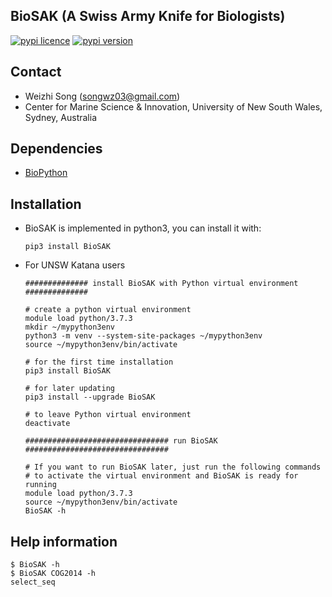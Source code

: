 
## BioSAK (A Swiss Army Knife for Biologists)

[![pypi licence       ](https://img.shields.io/pypi/l/BioSAK.svg)](https://opensource.org/licenses/gpl-3.0.html)
[![pypi version       ](https://img.shields.io/pypi/v/BioSAK.svg)](https://pypi.python.org/pypi/BioSAK) 

Contact
---

+ Weizhi Song (songwz03@gmail.com)
+ Center for Marine Science & Innovation, University of New South Wales, Sydney, Australia

Dependencies
---

+ [BioPython](https://github.com/biopython/biopython.github.io/)

Installation
---

+ BioSAK is implemented in python3, you can install it with:

      pip3 install BioSAK

+ For UNSW Katana users

      ############## install BioSAK with Python virtual environment ##############
      
      # create a python virtual environment
      module load python/3.7.3
      mkdir ~/mypython3env
      python3 -m venv --system-site-packages ~/mypython3env
      source ~/mypython3env/bin/activate
        
      # for the first time installation
      pip3 install BioSAK

      # for later updating
      pip3 install --upgrade BioSAK

      # to leave Python virtual environment
      deactivate 
        
      ################################ run BioSAK ################################

      # If you want to run BioSAK later, just run the following commands 
      # to activate the virtual environment and BioSAK is ready for running
      module load python/3.7.3
      source ~/mypython3env/bin/activate
      BioSAK -h

Help information
---

    $ BioSAK -h
    $ BioSAK COG2014 -h
    select_seq
